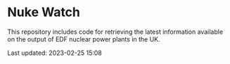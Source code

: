 # Nuke Watch

This repository includes code for retrieving the latest information available on the output of EDF nuclear power plants in the UK.

Last updated: 2023-02-25 15:08